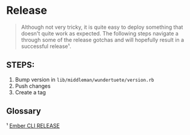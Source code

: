 Release
=======

> Although not very tricky, it is quite easy to deploy something that doesn't quite work as expected. The following steps
> navigate a through some of the release gotchas and will hopefully result in a successful release¹.

STEPS:
------

1. Bump version in `lib/middleman/wundertuete/version.rb`
2. Push changes
3. Create a tag

Glossary
--------

¹ [Ember CLI RELEASE]

[Ember CLI RELEASE]: https://raw.githubusercontent.com/ember-cli/ember-cli/master/RELEASE.md "Ember CLI RELEASE"